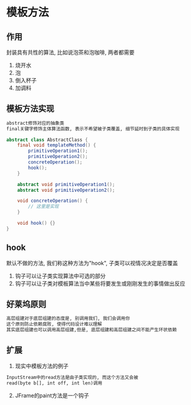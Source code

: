 模板方法
=======

## 作用
封装具有共性的算法, 比如说泡茶和泡咖啡, 两者都需要
1. 烧开水
2. 泡
3. 倒入杯子
4. 加调料

## 模板方法实现

```txt
abstract修饰对应的抽象类
final关键字修饰主体算法函数, 表示不希望被子类覆盖, 细节延时到子类的具体实现
```

```java
abstract class AbstractClass {
    final void templateMethod() {
        primitiveOperation1();
        primitiveOperation2();
        concreteOperation();
        hook();
    }

    abstract void primitiveOperation1();
    abstract void primitiveOperation2();

    void concreteOperation() {
        // 这里是实现
    }

    void hook() {}
}
```

## hook

默认不做的方法, 我们称这种方法为"hook", 子类可以视情况决定是否覆盖
1. 钩子可以让子类实现算法中可选的部分
2. 钩子可以让子类对模板算法当中某些将要发生或刚刚发生的事情做出反应

## 好莱坞原则

```txt
高层组建对于底层组建的态度是, 别调用我们, 我们会调用你
这个原则防止依赖腐败, 使得代码设计难以理解
其实底层组建也可以调用高层组建,但是, 底层组建和高层组建之间不能产生环状依赖
```

## 扩展

1. 现实中模板方法的例子

```txt
InputStream中的read方法是由子类实现的, 而这个方法又会被
read(byte b[], int off, int len)调用
```

2. JFrame的paint方法是一个钩子
